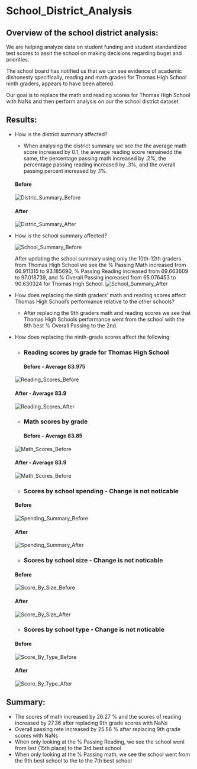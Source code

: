 # School_District_Analysis

## Overview of the school district analysis: 
We are helping analyze data on student funding and student standardized test scores to assit the school on making decisions regarding buget and priorities.

The school board has notified us that we can see evidence of academic dishonesty specifically, reading and math grades for Thomas High School ninth graders, appears to have been altered.

Our goal is to replace the math and reading scores for Thomas High School with NaNs and then perform analysis on our the school district dataset 

## Results: 
* How is the district summary affected?

  - When analysing the district summary we see the the average math score increased by 0.1, the average reading score remainedd the same, the percentage passing math increased by .2%, the percentage passing reading increased by .3%, and the overall passing percent increased by .1%.
  #### Before
  ![Distric_Summary_Before](Resources/District_Summary_Before.png)
  #### After
  ![Distric_Summary_After](Resources/District_Summary_After.png)


* How is the school summary affected?

  ![School_Summary_Before](Resources/School_Summary_Before.png)

  After updating the school summary using only the 10th-12th graders from Thomas High School we see the % Passing Math increased from 66.911315 to 93.185690, % Passing Reading increased from 69.663609 to 97.018739, and % Overall Passing increased from 65.076453 to 90.630324 for Thomas High School.
  ![School_Summary_After](Resources/School_Summary_After.png)

* How does replacing the ninth graders’ math and reading scores affect Thomas High School’s performance relative to the other schools?

  * After replacing the 9th graders math and reading scores we see that Thomas High Schools performance went from the school with the 8th best % Overall Passing to the 2nd.
 

* How does replacing the ninth-grade scores affect the following:

  - ### Reading scores by grade for Thomas High School
    #### Before - Average 83.975
   ![Reading_Scores_Before](Resources/Reading_Scores_Before.png)

    #### After - Average 83.9
   ![Reading_Scores_After](Resources/Reading_Scores_After.png)

  - ### Math scores by grade
    #### Before - Average 83.85

   ![Math_Scores_Before](Resources/Reading_Scores_Before.png)

    #### After - Average 83.9

   ![Math_Scores_Before](Resources/Reading_Scores_After.png)

  - ### Scores by school spending - Change is not noticable

   #### Before

   ![Spending_Summary_Before](Resources/Spending_Summary_Before.png)

    #### After

   ![Spending_Summary_After](Resources/Spending_Summary_After.png)

  - ### Scores by school size - Change is not noticable

   #### Before

   ![Score_By_Size_Before](Resources/Score_By_Size_Before.png)

    #### After

   ![Score_By_Size_After](Resources/Score_By_Size_After.png)

  - ### Scores by school type - Change is not noticable

   #### Before

   ![Score_By_Type_Before](Resources/Score_By_Type_Before.png)

   #### After

   ![Score_By_Type_After](Resources/Score_By_Type_After.png)

## Summary: 
 - The scores of math increased by 26.27 %  and the scores of reading increased by 27.36 after replacing 9th grade scores with NaNs
 - Overall passing rete increased by 25.56 % after replacing 9th grade scores with NaNs
 - When only looking at the % Passing Reading, we see the school went from last (15th place) to the 3rd best school
 - When only looking at the % Passing math, we see the school went from the 9th best school to the to the 7th best school
 
